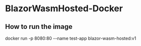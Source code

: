 # BlazorWasmHosted-Docker


## How to run the image
docker run -p 8080:80 --name test-app blazor-wasm-hosted:v1